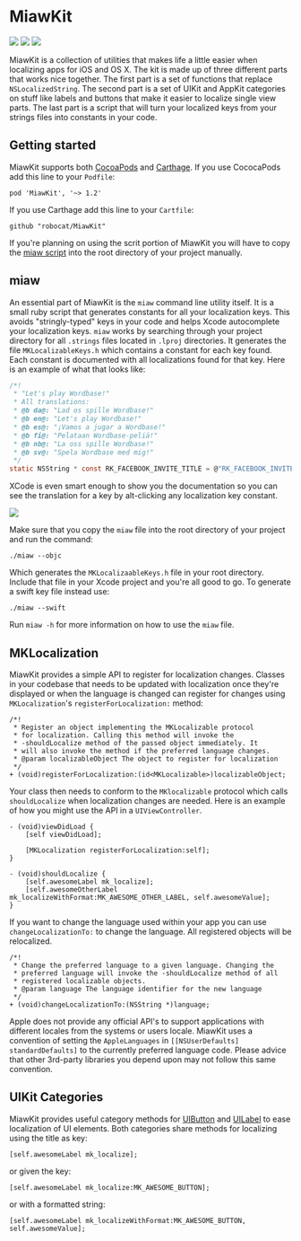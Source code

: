 # MiawKit

<img src="https://img.shields.io/cocoapods/p/MiawKit.svg">&nbsp;<img src="https://img.shields.io/cocoapods/v/MiawKit.svg">&nbsp;<img src="https://img.shields.io/badge/Carthage-compatible-4BC51D.svg?style=flat">

MiawKit is a collection of utilities that makes life a little easier when localizing apps for iOS and OS X. The kit is made up of three different parts that works nice together. The first part is a set of functions that replace ``NSLocalizedString``. The second part is a set of UIKit and AppKit categories on stuff like labels and buttons that make it easier to localize single view parts. The last part is a script that will turn your localized keys from your strings files into constants in your code.

## Getting started

MiawKit supports both [CocoaPods](http://cocoapods.org) and [Carthage](http://github.com/carthage/carthage). If you use CococaPods add this line to your ``Podfile``:

    pod 'MiawKit', '~> 1.2'

If you use Carthage add this line to your ``Cartfile``:

	github "robocat/MiawKit"
  
If you're planning on using the scrit portion of MiawKit you will have to copy the [miaw script](miaw) into the root directory of your project manually.

## miaw

An essential part of MiawKit is the ``miaw`` command line utility itself. It is a small ruby script that generates constants for all your localization keys. This avoids "stringly-typed" keys in your code and helps Xcode autocomplete your localization keys. ``miaw`` works by searching through your project directory for all ``.strings`` files located in ``.lproj`` directories. It generates the file ``MKLocalizableKeys.h`` which contains a constant for each key found. Each constant is documented with all localizations found for that key. Here is an example of what that looks like:

```c
/*!
 * "Let's play Wordbase!"
 * All translations:
 * @b da@: "Lad os spille Wordbase!"
 * @b en@: "Let's play Wordbase!"
 * @b es@: "¡Vamos a jugar a Wordbase!"
 * @b fi@: "Pelataan Wordbase-peliä!"
 * @b nb@: "La oss spille Wordbase!"
 * @b sv@: "Spela Wordbase med mig!"
 */
static NSString * const RK_FACEBOOK_INVITE_TITLE = @"RK_FACEBOOK_INVITE_TITLE";
```

XCode is even smart enough to show you the documentation so you can see the translation for a key by alt-clicking any localization key constant.

![](http://f.cl.ly/items/3K0p2Z3D1t2h013p1p17/Screen%20Shot%202014-05-13%20at%2011.42.32.png)

Make sure that you copy the ``miaw`` file into the root directory of your project and run the command:

    ./miaw --objc
    
Which generates the ``MKLocalizaableKeys.h`` file in your root directory. Include that file in your Xcode project and you're all good to go. To generate a swift key file instead use:

	./miaw --swift

Run `miaw -h` for more information on how to use the ``miaw`` file.

## MKLocalization

MiawKit provides a simple API to register for localization changes. Classes in your codebase that needs to be updated with localization once they're displayed or when the language is changed can register for changes using ``MKLocalization``'s  ``registerForLocalization:`` method:

```objc
/*!
 * Register an object implementing the MKLocalizable protocol
 * for localization. Calling this method will invoke the
 * -shouldLocalize method of the passed object immediately. It
 * will also invoke the method if the preferred language changes.
 * @param localizableObject The object to register for localization
 */
+ (void)registerForLocalization:(id<MKLocalizable>)localizableObject;
```

Your class then needs to conform to the ``MKlocalizable`` protocol which calls ``shouldLocalize`` when localization changes are needed. Here is an example of how you might use the API in a ``UIViewController``.

```objc
- (void)viewDidLoad {
    [self viewDidLoad];
    
    [MKLocalization registerForLocalization:self];
}

- (void)shouldLocalize {
    [self.awesomeLabel mk_localize];
    [self.awesomeOtherLabel mk_localizeWithFormat:MK_AWESOME_OTHER_LABEL, self.awesomeValue];
}
```

If you want to change the language used within your app you can use ``changeLocalizationTo:`` to change the language. All registered objects will be relocalized.

```objc
/*!
 * Change the preferred language to a given language. Changing the
 * preferred language will invoke the -shouldLocalize method of all
 * registered localizable objects.
 * @param language The language identifier for the new language
 */
+ (void)changeLocalizationTo:(NSString *)language;
```

Apple does not provide any official API's to support applications with different locales from the systems or users locale. MiawKit uses a convention of setting the ``AppleLanguages`` in ``[[NSUserDefaults] standardDefaults]`` to the currently preferred language code. Please advice that other 3rd-party libraries you depend upon may not follow this same convention. 

## UIKit Categories

MiawKit provides useful category methods for [UIButton](MiawKit/UIKit+MKLocalization/UIButton+MKLocalization.h) and [UILabel](MiawKit/UIKit+MKLocalization/UIlabel+MKLocalization.h) to ease localization of UI elements. Both categories share methods for localizing using the title as key:

```objc
[self.awesomeLabel mk_localize];
```

or given the key:

```objc
[self.awesomeLabel mk_localize:MK_AWESOME_BUTTON];
```

or with a formatted string:

```objc
[self.awesomeLabel mk_localizeWithFormat:MK_AWESOME_BUTTON, self.awesomeValue];
```
